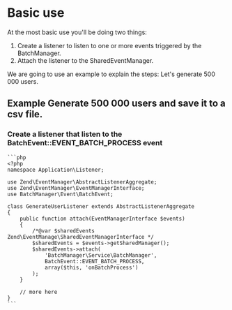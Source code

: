 # Basic use

At the most basic use you'll be doing two things:

1. Create a listener to listen to one or more events triggered by the BatchManager.
2. Attach the listener to the SharedEventManager.

We are going to use an example to explain the steps: Let's generate 500 000 users.

## Example Generate 500 000 users and save it to a csv file.

### Create a listener that listen to the BatchEvent::EVENT_BATCH_PROCESS event
    
    ```php
    <?php
    namespace Application\Listener;
    
    use Zend\EventManager\AbstractListenerAggregate;
    use Zend\EventManager\EventManagerInterface;
    use BatchManager\Event\BatchEvent;
    
    class GenerateUserListener extends AbstractListenerAggregate
    {
        public function attach(EventManagerInterface $events)
        {
            /*@var $sharedEvents Zend\EventManage\SharedEventManagerInterface */
            $sharedEvents = $events->getSharedManager();
            $sharedEvents->attach(
                'BatchManager\Service\BatchManager',
                BatchEvent::EVENT_BATCH_PROCESS,
                array($this, 'onBatchProcess')
            );
        }
        
        // more here
    }
    ```
